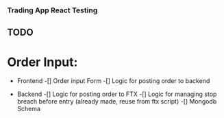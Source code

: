 ### Trading App React Testing

## TODO

# Order Input:

- Frontend
  -[] Order input Form
  -[] Logic for posting order to backend

- Backend
  -[] Logic for posting order to FTX
  -[] Logic for managing stop breach before entry (already made, reuse from ftx script)
  -[] Mongodb Schema
